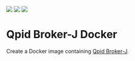 [![](https://img.shields.io/docker/cloud/build/chrisob/qpid-broker-j-docker)](https://hub.docker.com/r/chrisob/qpid-broker-j-docker/builds)
[![](https://images.microbadger.com/badges/commit/chrisob/qpid-broker-j-docker.svg)](https://github.com/chrisob/qpid-broker-j-docker/)
[![](https://images.microbadger.com/badges/image/chrisob/qpid-broker-j-docker.svg)](https://microbadger.com/images/chrisob/qpid-broker-j-docker)

# Qpid Broker-J Docker
Create a Docker image containing [Qpid Broker-J][broker-j].


[broker-j]:https://qpid.apache.org/components/broker-j/index.html
